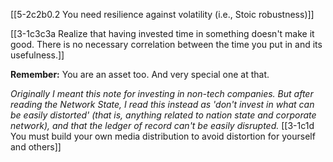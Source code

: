 [[5-2c2b0.2 You need resilience against volatility (i.e., Stoic robustness)]]

[[3-1c3c3a Realize that having invested time in something doesn't make it good. There is no necessary correlation between the time you put in and its usefulness.]]

**Remember:**
	You are an asset too. And very special one at that.

*Originally I meant this note for investing in non-tech companies. But after reading the Network State, I read this instead as 'don't invest in what can be easily distorted' (that is, anything related to nation state and corporate network), and that the ledger of record can't be easily disrupted.*
	[[3-1c1d You must build your own media distribution to avoid distortion for yourself and others]]